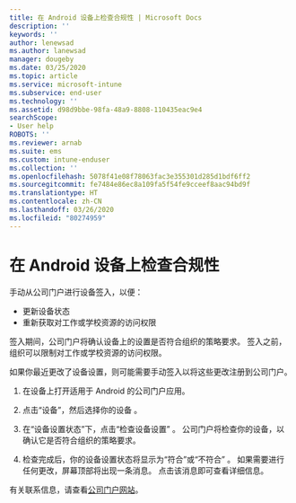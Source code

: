 ```yaml
---
title: 在 Android 设备上检查合规性 | Microsoft Docs
description: ''
keywords: ''
author: lenewsad
ms.author: lanewsad
manager: dougeby
ms.date: 03/25/2020
ms.topic: article
ms.service: microsoft-intune
ms.subservice: end-user
ms.technology: ''
ms.assetid: d98d9bbe-98fa-48a9-8808-110435eac9e4
searchScope:
- User help
ROBOTS: ''
ms.reviewer: arnab
ms.suite: ems
ms.custom: intune-enduser
ms.collection: ''
ms.openlocfilehash: 5078f41e08f78063fac3e355301d285d1bdf6ff2
ms.sourcegitcommit: fe7484e86ec8a109fa5f54fe9cceef8aac94bd9f
ms.translationtype: HT
ms.contentlocale: zh-CN
ms.lasthandoff: 03/26/2020
ms.locfileid: "80274959"
---
```

# <a name="check-compliance-on-your-android-device"></a>在 Android 设备上检查合规性  
手动从公司门户进行设备签入，以便：

* 更新设备状态 
* 重新获取对工作或学校资源的访问权限 

签入期间，公司门户将确认设备上的设置是否符合组织的策略要求。  签入之前，组织可以限制对工作或学校资源的访问权限。  

如果你最近更改了设备设置，则可能需要手动签入以将这些更改注册到公司门户。 

1. 在设备上打开适用于 Android 的公司门户应用。  

2. 点击“设备”，然后选择你的设备  。  

3. 在“设备设置状态”下，点击“检查设备设置”   。 公司门户将检查你的设备，以确认它是否符合组织的策略要求。 

4. 检查完成后，你的设备设置状态将显示为“符合”或“不符合”   。 如果需要进行任何更改，屏幕顶部将出现一条消息。 点击该消息即可查看详细信息。 

有关联系信息，请查看[公司门户网站](https://go.microsoft.com/fwlink/?linkid=2010980)。  
